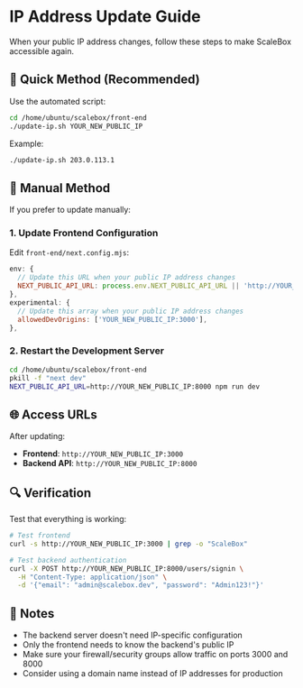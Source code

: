 # IP Address Update Guide

When your public IP address changes, follow these steps to make ScaleBox accessible again.

## 🚀 Quick Method (Recommended)

Use the automated script:

```bash
cd /home/ubuntu/scalebox/front-end
./update-ip.sh YOUR_NEW_PUBLIC_IP
```

Example:
```bash
./update-ip.sh 203.0.113.1
```

## 🔧 Manual Method

If you prefer to update manually:

### 1. Update Frontend Configuration

Edit `front-end/next.config.mjs`:

```javascript
env: {
  // Update this URL when your public IP address changes
  NEXT_PUBLIC_API_URL: process.env.NEXT_PUBLIC_API_URL || 'http://YOUR_NEW_PUBLIC_IP:8000',
},
experimental: {
  // Update this array when your public IP address changes
  allowedDevOrigins: ['YOUR_NEW_PUBLIC_IP:3000'],
},
```

### 2. Restart the Development Server

```bash
cd /home/ubuntu/scalebox/front-end
pkill -f "next dev"
NEXT_PUBLIC_API_URL=http://YOUR_NEW_PUBLIC_IP:8000 npm run dev
```

## 🌐 Access URLs

After updating:

- **Frontend**: `http://YOUR_NEW_PUBLIC_IP:3000`
- **Backend API**: `http://YOUR_NEW_PUBLIC_IP:8000`

## 🔍 Verification

Test that everything is working:

```bash
# Test frontend
curl -s http://YOUR_NEW_PUBLIC_IP:3000 | grep -o "ScaleBox"

# Test backend authentication
curl -X POST http://YOUR_NEW_PUBLIC_IP:8000/users/signin \
  -H "Content-Type: application/json" \
  -d '{"email": "admin@scalebox.dev", "password": "Admin123!"}'
```

## 📝 Notes

- The backend server doesn't need IP-specific configuration
- Only the frontend needs to know the backend's public IP
- Make sure your firewall/security groups allow traffic on ports 3000 and 8000
- Consider using a domain name instead of IP addresses for production 